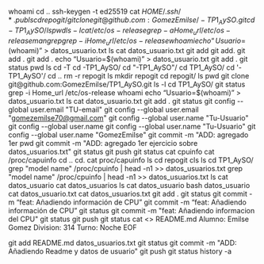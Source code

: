 whoami
cd ..
ssh-keygen -t ed25519
cat $HOME/.ssh/*.pub
ls
cd repogit/
git clone git@github.com:GomezEmilse/-TP1_AySO.git
cd -TP1_AySO/
ls
pwd
ls -l
cat /etc/os-release
grep -a Home_url /etc/os-release
man grep
grep -i Home_url /etc/os-release
whoami
echo “Usuario=$(whoami)” > datos_usuario.txt 
ls
cat datos_usuario.txt 
git add
git add.
git add .
git add . 
echo “Usuario=$(whoami)” > datos_usuario.txt 
git add .
git status
pwd
ls
cd -T
cd -TP1_AySO/
cd "-TP1_AySO"/
cd TP1_AySO/
cd '-TP1_AySO'/
cd ..
rm -r repogit
ls
mkdir repogit
cd repogit/
ls
pwd
git clone git@github.com:GomezEmilse/TP1_AySO.git
ls -l
cd TP1_AySO/
git status
grep -i Home_url /etc/os-release
whoami
echo “Usuario=$(whoami)” > datos_usuario.txt
ls
cat datos_usuario.txt 
git add .
git status
git config --global user.email "TU-email"
git config --global user.email "gomezemilse70@gmail.com"
git config --global user.name
"Tu-Usuario"
git config --global user.name
git config --global user.name "Tu-Usuario"
git config --global user.name "GomezEmilse"
git commit -m "ADD: agregado 1er
pwd
git commit -m "ADD: agregado 1er ejercicio sobre datos_usuarios.txt"
git status
git push
git status
cat cpuinfo
cat /proc/capuinfo
cd ..
cd.
cat proc/capuinfo
ls
cd repogit
cls
ls
cd TP1_AySO/
grep "model name" /proc/cpuinfo | head -n1 >>
datos_usuarios.txt
grep "model name" /proc/cpuinfo | head -n1 >> datos_usuarios.txt
ls
cat datos_usuario
cat datos_usuarios
ls
cat datos_usuario
bash datos_usuario
cat datos_usuario.txt
cat datos_usuarios.txt
git add .
git status
git commit -m  “feat: Añadiendo información de CPU”
git commit -m “feat: Añadiendo información de CPU”
git status
git commit -m "feat: Añadiendo informacion del CPU"
git status
git push
git status
cat <<EOF >> README.md
Alumno: Emilse Gomez
Division: 314
Turno: Noche
EOF

git add README.md datos_usuarios.txt
git status
git commit -m "ADD: Añadiendo Readme y datos de usuario"
git push
git status
history -a
